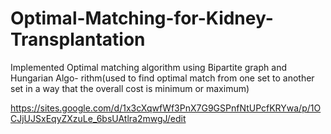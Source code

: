 # Optimal-Matching-for-Kidney-Transplantation
 Implemented Optimal matching algorithm
using Bipartite graph and Hungarian Algo-
rithm(used to find optimal match from one set
to another set in a way that the overall cost is
minimum or maximum)

https://sites.google.com/d/1x3cXqwfWf3PnX7G9GSPnfNtUPcfKRYwa/p/1OCJjUJSxEqyZXzuLe_6bsUAtlra2mwgJ/edit

